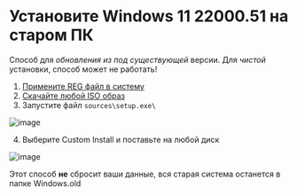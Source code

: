 # Установите Windows 11 22000.51 на старом ПК
Способ для *обновления из под существующей* версии. Для *чистой* установки, способ может не работать!
 
1) [Примените REG файл в систему](http://windows11.now.sh/bypass.reg)
2) [Скачайте любой ISO образ](https://yandex.ru/search/?text=22000%2051%20210617%202050%20co%20release%20&lr=213)
3) Запустите файл `sources\setup.exe\`

![image](https://user-images.githubusercontent.com/86190960/123780800-3f386f80-d8dc-11eb-9a8b-85d2dd089c2c.png)

4) Выберите Custom Install и поставьте на любой диск

![image](https://user-images.githubusercontent.com/86190960/123780979-65f6a600-d8dc-11eb-939c-6d7c5e7a6c9e.png)

Этот способ **не** сбросит ваши данные, вся старая система останется в папке Windows.old
